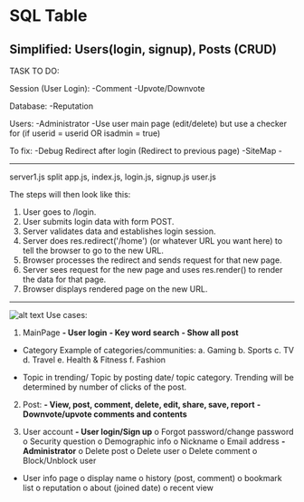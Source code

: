 # SQL Table
Simplified: Users(login, signup),  Posts (CRUD)
------------------------------------
TASK TO DO:

Session (User Login):
	-Comment
	-Upvote/Downvote

Database:
	-Reputation

Users:
	-Administrator
		-Use user main page (edit/delete) but use a checker for (if userid = userid OR isadmin = true)
		
To fix:
	-Debug Redirect after login (Redirect to previous page)
	-SiteMap
	-

-----------------------

server1.js split
	app.js, index.js, login.js, signup.js user.js 
	
The steps will then look like this:

1. User goes to /login.
2. User submits login data with form POST.
3. Server validates data and establishes login session.
4. Server does res.redirect('/home') (or whatever URL you want here) to tell the browser to go to the new URL.
5. Browser processes the redirect and sends request for that new page.
6. Server sees request for the new page and uses res.render() to render the data for that page.
7. Browser displays rendered page on the new URL.
	
	
-------------------------------


![alt text](https://github.com/e0895846/TIC2601_Team4/blob/main/ReadMe%20Related/Full%20Schema%20Table.jpg?raw=true)
Use cases:
1.	MainPage
**-	User login**
**-	Key word search**
**-	Show all post**
-	Category
Example of categories/communities:
a.	Gaming
b.	Sports
c.	TV
d.	Travel
e.	Health & Fitness
f.	Fashion

-	Topic in trending/ Topic by posting date/ topic category. Trending will be determined by number of clicks of the post.


2.	Post:
**-	View, post, comment, delete, edit, share, save, report**
**-	Downvote/upvote comments and contents**

3.	User account
**-	User login/Sign up**
o	Forgot password/change password
o	Security question
o	Demographic info
o	Nickname
o	Email address
**-	Administrator**
o	Delete post
o	Delete user
o	Delete comment
o	Block/Unblock user

-	User info page
o	display name
o	history (post, comment)
o	bookmark list
o	reputation
o	about (joined date)
o	recent view
